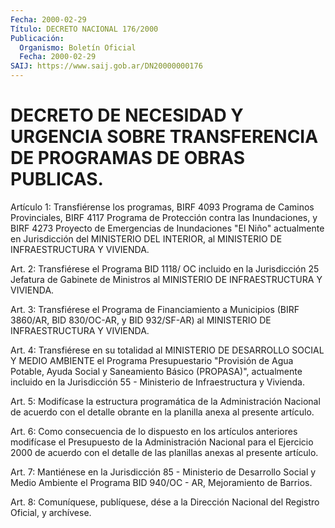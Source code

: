 ```yaml
---
Fecha: 2000-02-29
Título: DECRETO NACIONAL 176/2000
Publicación:
  Organismo: Boletín Oficial
  Fecha: 2000-02-29
SAIJ: https://www.saij.gob.ar/DN20000000176
---
```

# DECRETO DE NECESIDAD Y URGENCIA SOBRE TRANSFERENCIA DE PROGRAMAS DE OBRAS PUBLICAS.

<a id="1"></a>
Artículo 1: Transfiérense los programas,  BIRF  4093  Programa  de Caminos  Provinciales,  BIRF 4117 Programa de Protección contra las Inundaciones, y BIRF 4273  Proyecto de Emergencias de Inundaciones "El Niño" actualmente en Jurisdicción  del MINISTERIO DEL INTERIOR, al MINISTERIO DE INFRAESTRUCTURA Y VIVIENDA.

<a id="2"></a>
Art.  2: Transfiérese el Programa BID 1118/  OC  incluido  en  la Jurisdicción 25 Jefatura de Gabinete de Ministros al MINISTERIO DE INFRAESTRUCTURA Y VIVIENDA.

<a id="3"></a>
Art. 3: Transfiérese  el  Programa  de Financiamiento a Municipios (BIRF  3860/AR, BID 830/OC-AR, y BID 932/SF-AR)  al  MINISTERIO  DE INFRAESTRUCTURA Y VIVIENDA.

<a id="4"></a>
Art. 4: Transfiérese en su totalidad al MINISTERIO DE DESARROLLO SOCIAL Y MEDIO  AMBIENTE  el Programa Presupuestario "Provisión de Agua  Potable,  Ayuda  Social   y  Saneamiento  Básico  (PROPASA)", actualmente  incluido  en  la  Jurisdicción   55  -  Ministerio  de Infraestructura y Vivienda.

<a id="5"></a>
Art. 5: Modifícase la estructura programática de la Administración Nacional de acuerdo con el detalle obrante en  la planilla anexa al presente artículo.

<a id="6"></a>
Art.  6: Como  consecuencia  de  lo  dispuesto en los  artículos anteriores modifícase el Presupuesto de la Administración Nacional para el Ejercicio 2000 de acuerdo con el detalle de las planillas anexas al presente artículo.

<a id="7"></a>
Art.  7: Mantiénese  en  la  Jurisdicción  85  -  Ministerio  de Desarrollo Social y Medio Ambiente el Programa  BID  940/OC  -  AR, Mejoramiento de Barrios.

<a id="8"></a>
Art. 8: Comuníquese, publíquese, dése a la Dirección Nacional del Registro  Oficial,  y archívese.